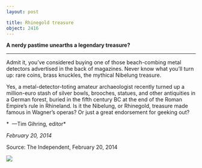 ```yaml
---
layout: post

title: Rhinegold treasure
object: 2416
---
```

**A nerdy pastime unearths a legendary treasure?**

****

Admit it, you’ve considered buying one of those beach-combing metal detectors advertised in the back of magazines. Never know what you’ll turn up: rare coins, brass knuckles, the mythical Nibelung treasure. 

Yes, a metal-detector-toting amateur archaeologist recently turned up a million-euro stash of silver bowls, brooches, statues, and other antiquities in a German forest, buried in the fifth century BC at the end of the Roman Empire’s rule in Rhineland. Is it the Nibelung, or Rhinegold, treasure made famous in Wagner’s operas? Or just a great endorsement for geeking out?

*  —Tim Gihring, editor*

*February 20, 2014*

Source: The Independent, February 20, 2014

![]({{siteurl.base}}/images/14-02-20_76.73.78_treasureEDIT-1.jpg)
